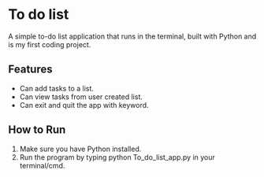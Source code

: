 # To do list 
A simple to-do list application that runs in the terminal, built with Python and is my first coding project.

## Features
* Can add tasks to a list.
* Can view tasks from user created list. 
* Can exit and quit the app with keyword.

## How to Run
1. Make sure you have Python installed.
2. Run the program by typing python To_do_list_app.py in your terminal/cmd.

